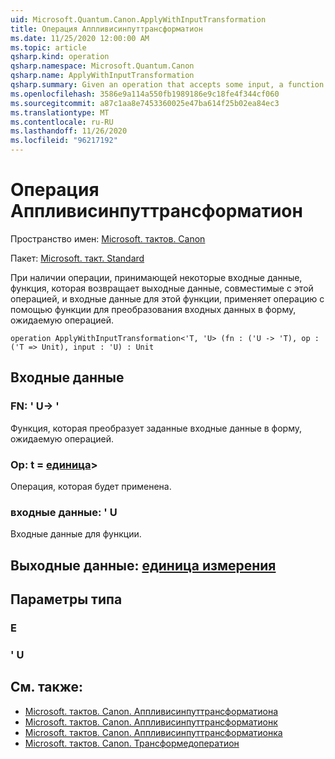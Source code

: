 ```yaml
---
uid: Microsoft.Quantum.Canon.ApplyWithInputTransformation
title: Операция Аппливисинпуттрансформатион
ms.date: 11/25/2020 12:00:00 AM
ms.topic: article
qsharp.kind: operation
qsharp.namespace: Microsoft.Quantum.Canon
qsharp.name: ApplyWithInputTransformation
qsharp.summary: Given an operation that accepts some input, a function that returns an output compatible with that operation, and an input to that function, applies the operation using the function to transform the input to a form expected by the operation.
ms.openlocfilehash: 3586e9a114a550fb1989186e9c18fe4f344cf060
ms.sourcegitcommit: a87c1aa8e7453360025e47ba614f25b02ea84ec3
ms.translationtype: MT
ms.contentlocale: ru-RU
ms.lasthandoff: 11/26/2020
ms.locfileid: "96217192"
---
```

# <a name="applywithinputtransformation-operation"></a>Операция Аппливисинпуттрансформатион

Пространство имен: [Microsoft. тактов. Canon](xref:Microsoft.Quantum.Canon)

Пакет: [Microsoft. такт. Standard](https://nuget.org/packages/Microsoft.Quantum.Standard)


При наличии операции, принимающей некоторые входные данные, функция, которая возвращает выходные данные, совместимые с этой операцией, и входные данные для этой функции, применяет операцию с помощью функции для преобразования входных данных в форму, ожидаемую операцией.

```qsharp
operation ApplyWithInputTransformation<'T, 'U> (fn : ('U -> 'T), op : ('T => Unit), input : 'U) : Unit
```


## <a name="input"></a>Входные данные

### <a name="fn--u---t"></a>FN: ' U-> '

Функция, которая преобразует заданные входные данные в форму, ожидаемую операцией.


### <a name="op--t--unit"></a>Op: t = [единица](xref:microsoft.quantum.lang-ref.unit)> 

Операция, которая будет применена.


### <a name="input--u"></a>входные данные: ' U

Входные данные для функции.



## <a name="output--unit"></a>Выходные данные: [единица измерения](xref:microsoft.quantum.lang-ref.unit)



## <a name="type-parameters"></a>Параметры типа

### <a name="t"></a>Е


### <a name="u"></a>' U



## <a name="see-also"></a>См. также:

- [Microsoft. тактов. Canon. Аппливисинпуттрансформатиона](xref:Microsoft.Quantum.Canon.ApplyWithInputTransformationA)
- [Microsoft. тактов. Canon. Аппливисинпуттрансформатионк](xref:Microsoft.Quantum.Canon.ApplyWithInputTransformationC)
- [Microsoft. тактов. Canon. Аппливисинпуттрансформатионка](xref:Microsoft.Quantum.Canon.ApplyWithInputTransformationCA)
- [Microsoft. тактов. Canon. Трансформедоператион](xref:Microsoft.Quantum.Canon.TransformedOperation)
